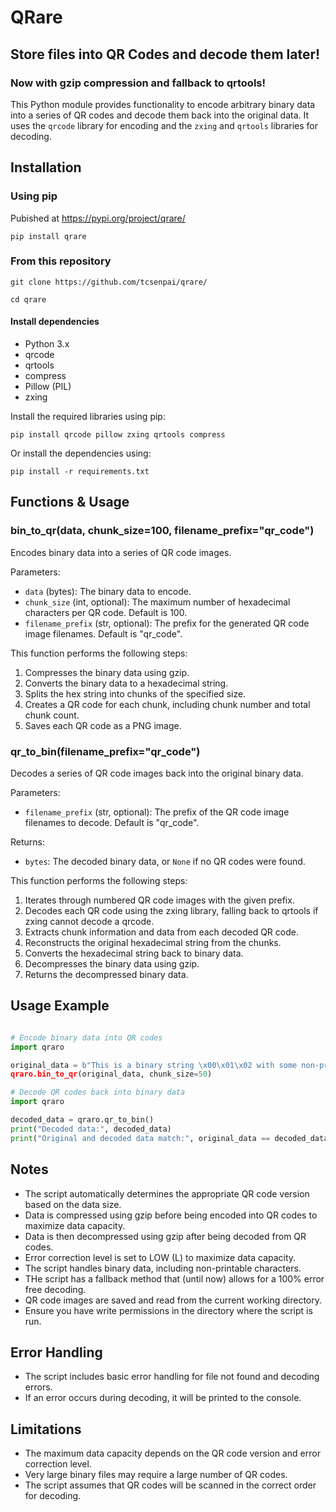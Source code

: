 # QRare

## Store files into QR Codes and decode them later!

### Now with gzip compression and fallback to qrtools!

This Python module provides functionality to encode arbitrary binary data into a series of QR codes and decode them back into the original data. It uses the `qrcode` library for encoding and the `zxing` and `qrtools` libraries for decoding.

## Installation

### Using pip

Pubished at https://pypi.org/project/qrare/

`pip install qrare`

### From this repository

```
git clone https://github.com/tcsenpai/qrare/

cd qrare
```

#### Install dependencies

- Python 3.x
- qrcode
- qrtools
- compress
- Pillow (PIL)
- zxing

Install the required libraries using pip:

`pip install qrcode pillow zxing qrtools compress`

Or install the dependencies using:

`pip install -r requirements.txt`

## Functions & Usage

### bin_to_qr(data, chunk_size=100, filename_prefix="qr_code")

Encodes binary data into a series of QR code images.

Parameters:
- `data` (bytes): The binary data to encode.
- `chunk_size` (int, optional): The maximum number of hexadecimal characters per QR code. Default is 100.
- `filename_prefix` (str, optional): The prefix for the generated QR code image filenames. Default is "qr_code".

This function performs the following steps:
1. Compresses the binary data using gzip.
2. Converts the binary data to a hexadecimal string.
3. Splits the hex string into chunks of the specified size.
4. Creates a QR code for each chunk, including chunk number and total chunk count.
5. Saves each QR code as a PNG image.

### qr_to_bin(filename_prefix="qr_code")

Decodes a series of QR code images back into the original binary data.

Parameters:
- `filename_prefix` (str, optional): The prefix of the QR code image filenames to decode. Default is "qr_code".

Returns:
- `bytes`: The decoded binary data, or `None` if no QR codes were found.

This function performs the following steps:
1. Iterates through numbered QR code images with the given prefix.
2. Decodes each QR code using the zxing library, falling back to qrtools if zxing cannot decode a qrcode.
3. Extracts chunk information and data from each decoded QR code.
4. Reconstructs the original hexadecimal string from the chunks.
5. Converts the hexadecimal string back to binary data.
6. Decompresses the binary data using gzip.
7. Returns the decompressed binary data.

## Usage Example

```python

# Encode binary data into QR codes
import qraro

original_data = b"This is a binary string \x00\x01\x02 with some non-printable characters.
qraro.bin_to_qr(original_data, chunk_size=50)

# Decode QR codes back into binary data
import qraro

decoded_data = qraro.qr_to_bin()
print("Decoded data:", decoded_data)
print("Original and decoded data match:", original_data == decoded_data)

```

## Notes

- The script automatically determines the appropriate QR code version based on the data size.
- Data is compressed using gzip before being encoded into QR codes to maximize data capacity.
- Data is then decompressed using gzip after being decoded from QR codes.
- Error correction level is set to LOW (L) to maximize data capacity.
- The script handles binary data, including non-printable characters.
- THe script has a fallback method that (until now) allows for a 100% error free decoding.
- QR code images are saved and read from the current working directory.
- Ensure you have write permissions in the directory where the script is run.

## Error Handling

- The script includes basic error handling for file not found and decoding errors.
- If an error occurs during decoding, it will be printed to the console.

## Limitations

- The maximum data capacity depends on the QR code version and error correction level.
- Very large binary files may require a large number of QR codes.
- The script assumes that QR codes will be scanned in the correct order for decoding.
